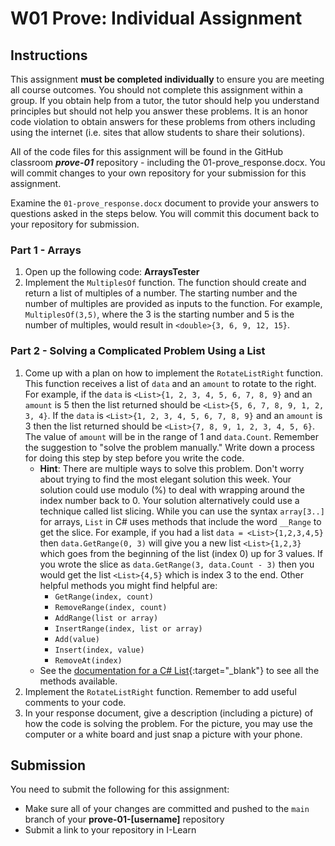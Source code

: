 # W01 Prove: Individual Assignment
## Instructions

This assignment **must be completed individually** to ensure you are meeting all course outcomes. You should not complete this assignment within a group. If you obtain help from a tutor, the tutor should help you understand principles but should not help you answer these problems. It is an honor code violation to obtain answers for these problems from others including using the internet (i.e. sites that allow students to share their solutions).

All of the code files for this assignment will be found in the GitHub classroom ***prove-01*** repository - including the 01-prove_response.docx. You will commit changes to your own repository for your submission for this assignment.

Examine the `01-prove_response.docx` document to provide your answers to questions asked in the steps below. You will commit this document back to your repository for submission.

### Part 1 - Arrays
1. Open up the following code: **ArraysTester**
2. Implement the `MultiplesOf` function. The function should create and return a list of multiples of a number. The starting number and the number of multiples are provided as inputs to the function. For example, `MultiplesOf(3,5)`, where the 3 is the starting number and 5 is the number of multiples, would result in `<double>{3, 6, 9, 12, 15}`.

### Part 2 - Solving a Complicated Problem Using a List
1. Come up with a plan on how to implement the `RotateListRight` function. This function receives a list of `data` and an `amount` to rotate to the right. For example, if the `data` is `<List>{1, 2, 3, 4, 5, 6, 7, 8, 9}` and an `amount` is 5 then the list returned should be `<List>{5, 6, 7, 8, 9, 1, 2, 3, 4}`. If the `data` is `<List>{1, 2, 3, 4, 5, 6, 7, 8, 9}` and an `amount` is 3 then the list returned should be `<List>{7, 8, 9, 1, 2, 3, 4, 5, 6}`. The value of `amount` will be in the range of 1 and `data.Count`. Remember the suggestion to "solve the problem manually." Write down a process for doing this step by step before you write the code.
    * **Hint**: There are multiple ways to solve this problem. Don't worry about trying to find the most elegant solution this week. Your solution could use modulo (%) to deal with wrapping around the index number back to 0. Your solution alternatively could use a technique called list slicing. While you can use the syntax `array[3..]` for arrays, `List` in C# uses methods that include the word `__Range` to get the slice. For example, if you had a list `data = <List>{1,2,3,4,5}` then `data.GetRange(0, 3)` will give you a new list `<List>{1,2,3}` which goes from the beginning of the list (index 0) up for 3 values. If you wrote the slice as `data.GetRange(3, data.Count - 3)` then you would get the list `<List>{4,5}` which is index 3 to the end. Other helpful methods you might find helpful are:
        * `GetRange(index, count)`
        * `RemoveRange(index, count)`
        * `AddRange(list or array)`
        * `InsertRange(index, list or array)`
        * `Add(value)`
        * `Insert(index, value)`
        * `RemoveAt(index)`
    * See the [documentation for a C# List](https://learn.microsoft.com/en-us/dotnet/api/system.collections.generic.list-1?view=net-6.0#methods){:target="_blank"} to see all the methods available.
2. Implement the `RotateListRight` function. Remember to add useful comments to your code.
3. In your response document, give a description (including a picture) of how the code is solving the problem. For the picture, you may use the computer or a white board and just snap a picture with your phone.

## Submission
You need to submit the following for this assignment:
* Make sure all of your changes are committed and pushed to the `main` branch of your **prove-01-[username]** repository
* Submit a link to your repository in I-Learn
